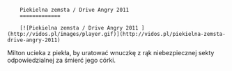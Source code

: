 
        Piekielna zemsta / Drive Angry 2011 
        =============
        
        [![Piekielna zemsta / Drive Angry 2011 ](http://vidos.pl/images/player.gif)](http://vidos.pl/piekielna-zemsta-drive-angry-2011)
        
        
 Milton ucieka z piekła, by uratować wnuczkę z rąk niebezpiecznej sekty odpowiedzialnej za śmierć jego córki.
    